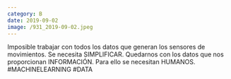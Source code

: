 ```yaml
--- 
category: B 
date: 2019-09-02 
image: /931_2019-09-02.jpeg 
--- 
```


Imposible trabajar con todos los datos que generan los sensores de movimientos. Se necesita SIMPLIFICAR. Quedarnos con los datos que nos proporcionan INFORMACIÓN. Para ello se necesitan HUMANOS. #MACHINELEARNING #DATA